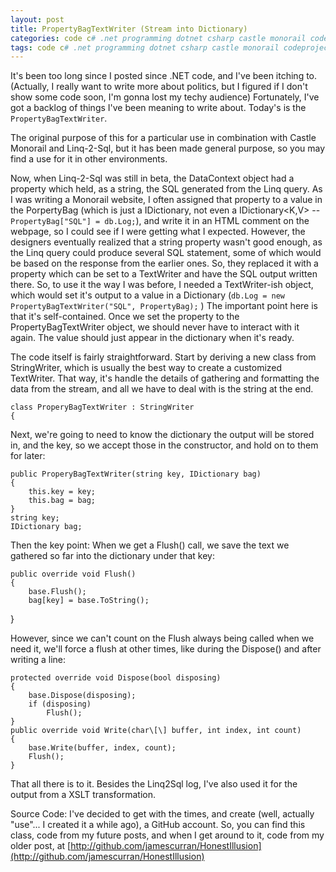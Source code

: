 ```yaml
---
layout: post
title: PropertyBagTextWriter (Stream into Dictionary)
categories: code c# .net programming dotnet csharp castle monorail codeproject
tags: code c# .net programming dotnet csharp castle monorail codeproject
---
```


It's been too long since I posted since .NET code, and I've been itching to.  (Actually, I really want to write more about politics, but I figured if I don't show some code soon, I'm gonna lost my techy audience)  Fortunately, I've got a backlog of things I've been meaning to write about.  Today's is the `PropertyBagTextWriter`.
  
The original purpose of this for a particular use in combination with Castle Monorail and Linq-2-Sql, but it has been made general purpose, so you may find a use for it in other environments. 
  
Now, when Linq-2-Sql was still in beta, the DataContext object had a property which held, as a string, the SQL generated from the Linq query.  As I was writing a Monorail website, I often assigned that property to a value in the PorpertyBag (which is just a IDictionary, not even a IDictionary&lt;K,V&gt;  -- `PropertyBag["SQL"] = db.Log;`), and write it in  an HTML comment on the webpage, so I could see if I were getting what I expected.  However, the designers eventually realized that a string property wasn't good enough, as the Linq query could produce several SQL statement, some of which would be based on the response from the earlier ones.  So, they replaced it with a property which can be set to a TextWriter and have the SQL output written there.  So, to use it the way I was before, I needed a TextWriter-ish object, which would set it's output to a value in a Dictionary  (`db.Log = new PropertyBagTextWriter("SQL", PropertyBag);` )   The important point here is that it's self-contained.  Once we set the property to the PropertyBagTextWriter object,  we should never have to interact with it again.  The value should just appear in the dictionary when it's ready.

The code itself is fairly straightforward.  Start by deriving a new class from StringWriter, which is usually the best way to create a customized TextWriter.  That way, it's handle the details of gathering and formatting the data from the stream, and all we have to deal with is the string at the end.

    class ProperyBagTextWriter : StringWriter
    {

Next, we're going to need to know the dictionary the output will be stored in,  and the key, so we accept those in the constructor, and hold on to them for later:

    public ProperyBagTextWriter(string key, IDictionary bag)
    {
        this.key = key;
        this.bag = bag;
    }
    string key;
    IDictionary bag;

Then the key point:   When we get a Flush() call, we save the text we gathered so far into the dictionary under that key:

    public override void Flush()
    {
        base.Flush();
        bag[key] = base.ToString();
   }

However, since we can't count on the Flush always being called when we need it, we'll force a flush at other times, like during the Dispose() and after writing a line:

    protected override void Dispose(bool disposing)
    {
        base.Dispose(disposing);
        if (disposing)
            Flush();
    }
    public override void Write(char\[\] buffer, int index, int count)
    {
        base.Write(buffer, index, count);
        Flush();
    }


That all there is to it.  Besides the Linq2Sql log, I've also used it for the output from a XSLT transformation.


Source Code: I've decided to get with the times, and create (well, actually "use"... I created it a while ago), a GitHub account.  So, you can find this class, code from my future posts, and when I get around to it, code from my older post, at  [http://github.com/jamescurran/HonestIllusion](http://github.com/jamescurran/HonestIllusion)

